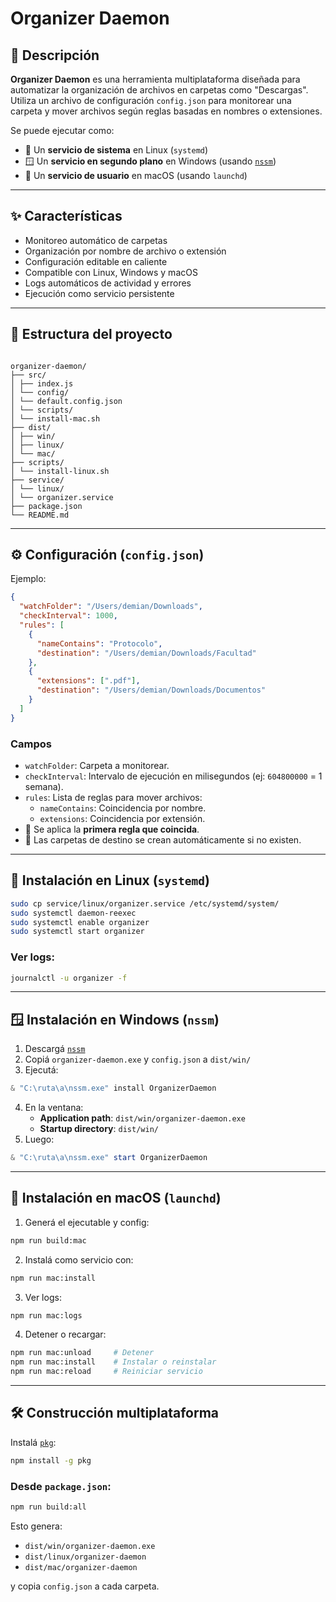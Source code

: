 # Organizer Daemon

## 🧠 Descripción

**Organizer Daemon** es una herramienta multiplataforma diseñada para automatizar la organización de archivos en carpetas como "Descargas". Utiliza un archivo de configuración `config.json` para monitorear una carpeta y mover archivos según reglas basadas en nombres o extensiones.

Se puede ejecutar como:

- 🐧 Un **servicio de sistema** en Linux (`systemd`)
- 🪟 Un **servicio en segundo plano** en Windows (usando [`nssm`](https://nssm.cc))
- 🍎 Un **servicio de usuario** en macOS (usando `launchd`)

---

## ✨ Características

- Monitoreo automático de carpetas
- Organización por nombre de archivo o extensión
- Configuración editable en caliente
- Compatible con Linux, Windows y macOS
- Logs automáticos de actividad y errores
- Ejecución como servicio persistente

---

## 📁 Estructura del proyecto

```

organizer-daemon/
├── src/
│ ├── index.js
│ └── config/
│ └── default.config.json
│ └── scripts/
│ └── install-mac.sh
├── dist/
│ ├── win/
│ ├── linux/
│ └── mac/
├── scripts/
│ └── install-linux.sh
├── service/
│ └── linux/
│ └── organizer.service
├── package.json
└── README.md

```

---

## ⚙️ Configuración (`config.json`)

Ejemplo:

```json
{
  "watchFolder": "/Users/demian/Downloads",
  "checkInterval": 1000,
  "rules": [
    {
      "nameContains": "Protocolo",
      "destination": "/Users/demian/Downloads/Facultad"
    },
    {
      "extensions": [".pdf"],
      "destination": "/Users/demian/Downloads/Documentos"
    }
  ]
}
```

### Campos

- `watchFolder`: Carpeta a monitorear.
- `checkInterval`: Intervalo de ejecución en milisegundos (ej: `604800000` = 1 semana).
- `rules`: Lista de reglas para mover archivos:
  - `nameContains`: Coincidencia por nombre.
  - `extensions`: Coincidencia por extensión.
- 📝 Se aplica la **primera regla que coincida**.
- 📁 Las carpetas de destino se crean automáticamente si no existen.

---

## 🐧 Instalación en Linux (`systemd`)

```bash
sudo cp service/linux/organizer.service /etc/systemd/system/
sudo systemctl daemon-reexec
sudo systemctl enable organizer
sudo systemctl start organizer
```

### Ver logs:

```bash
journalctl -u organizer -f
```

---

## 🪟 Instalación en Windows (`nssm`)

1. Descargá [`nssm`](https://nssm.cc/download)
2. Copiá `organizer-daemon.exe` y `config.json` a `dist/win/`
3. Ejecutá:

```powershell
& "C:\ruta\a\nssm.exe" install OrganizerDaemon
```

4. En la ventana:
   - **Application path**: `dist/win/organizer-daemon.exe`
   - **Startup directory**: `dist/win/`
5. Luego:

```powershell
& "C:\ruta\a\nssm.exe" start OrganizerDaemon
```

---

## 🍎 Instalación en macOS (`launchd`)

1. Generá el ejecutable y config:

```bash
npm run build:mac
```

2. Instalá como servicio con:

```bash
npm run mac:install
```

3. Ver logs:

```bash
npm run mac:logs
```

4. Detener o recargar:

```bash
npm run mac:unload     # Detener
npm run mac:install    # Instalar o reinstalar
npm run mac:reload     # Reiniciar servicio
```

---

## 🛠 Construcción multiplataforma

Instalá [`pkg`](https://github.com/vercel/pkg):

```bash
npm install -g pkg
```

### Desde `package.json`:

```bash
npm run build:all
```

Esto genera:

- `dist/win/organizer-daemon.exe`
- `dist/linux/organizer-daemon`
- `dist/mac/organizer-daemon`

y copia `config.json` a cada carpeta.
